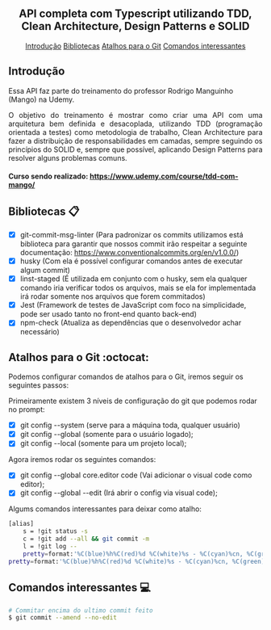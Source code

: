 <h2 align="center">
  <br>
  API completa com Typescript utilizando TDD, Clean Architecture, Design Patterns e SOLID  
  <br>
</h2>

<p align="center">
  <a href="#introdução">Introdução</a> 
  <a href="#bibliotecas-clipboard">Bibliotecas</a> 
  <a href="#atalhos-para-o-git-octocat">Atalhos para o Git</a> 
  <a href="#comandos-interessantes-computer">Comandos interessantes</a> 
</p>

## Introdução

<p>Essa API faz parte do treinamento do professor Rodrigo Manguinho (Mango) na Udemy.</p>
<p align="justify">
O objetivo do treinamento é mostrar como criar uma API com uma arquitetura bem definida e desacoplada, utilizando TDD (programação orientada a testes) como metodologia de trabalho, Clean Architecture para fazer a distribuição de responsabilidades em camadas, sempre seguindo os princípios do SOLID e, sempre que possível, aplicando Design Patterns para resolver alguns problemas comuns.
</p>

#### Curso sendo realizado: https://www.udemy.com/course/tdd-com-mango/

## Bibliotecas :clipboard:
- [x] git-commit-msg-linter (Para padronizar os commits utilizamos está biblioteca para garantir que nossos commit irão respeitar a seguinte documentação: https://www.conventionalcommits.org/en/v1.0.0/)
- [x] husky (Com ela é possível configurar comandos antes de executar algum commit)
- [x] linst-staged (É utilizada em conjunto com o husky, sem ela qualquer comando iria verificar todos os arquivos, mais se ela for implementada irá rodar somente nos arquivos que forem commitados)
- [x] Jest (Framework de testes de JavaScript com foco na simplicidade, pode ser usado tanto no front-end quanto back-end)
- [x] npm-check (Atualiza as dependências que o desenvolvedor achar necessário)

## Atalhos para o Git :octocat:
Podemos configurar comandos de atalhos para o Git, iremos seguir os seguintes passos:

Primeiramente existem 3 níveis de configuração do git que podemos rodar no prompt:
- [x] git config --system (serve para a máquina toda, qualquer usuário)
- [x] git config --global (somente para o usuário logado);
- [x] git config --local (somente para um projeto local);

Agora iremos rodar os seguintes comandos:
- [x] git config --global core.editor code (Vai adicionar o visual code como editor);
- [x] git config --global --edit (Irá abrir o config via visual code);

Algums comandos interessantes para deixar como atalho:
```bash
[alias]
    s = !git status -s
    c = !git add --all && git commit -m
    l = !git log --
    pretty=format:'%C(blue)%h%C(red)%d %C(white)%s - %C(cyan)%cn, %C(green)%cr'
pretty=format:'%C(blue)%h%C(red)%d %C(white)%s - %C(cyan)%cn, %C(green)%cr'
```

## Comandos interessantes :computer:
```bash
# Commitar encima do ultimo commit feito
$ git commit --amend --no-edit
```
